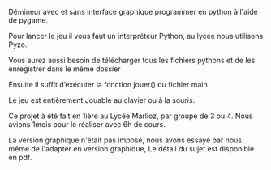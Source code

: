 Démineur avec et sans interface graphique programmer en python à l'aide de pygame.

Pour lancer le jeu il vous faut un interpréteur Python, au lycée nous utilisons Pyzo.

Vous aurez aussi besoin de télécharger tous les fichiers pythons et de les enregistrer dans le même dossier

Ensuite il suffit d’exécuter la fonction jouer() du fichier main

Le jeu est entièrement Jouable au clavier ou à la souris.

Ce projet à été fait en 1ière au Lycée Marlioz, par groupe de 3 ou 4. Nous avions 1mois pour le réaliser avec 6h de cours.

La version graphique n'était pas imposé, nous avons essayé par nous même de l'adapter en version graphique, Le détail du sujet est disponible en pdf.
